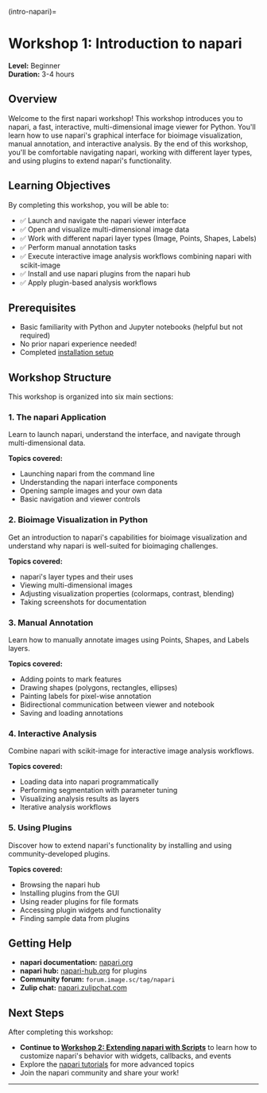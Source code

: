 (intro-napari)=

# Workshop 1: Introduction to napari

**Level:** Beginner  
**Duration:** 3-4 hours

## Overview

Welcome to the first napari workshop! This workshop introduces you to napari, a fast, interactive, multi-dimensional image viewer for Python. You'll learn how to use napari's graphical interface for bioimage visualization, manual annotation, and interactive analysis. By the end of this workshop, you'll be comfortable navigating napari, working with different layer types, and using plugins to extend napari's functionality.

## Learning Objectives

By completing this workshop, you will be able to:

- ✅ Launch and navigate the napari viewer interface
- ✅ Open and visualize multi-dimensional image data
- ✅ Work with different napari layer types (Image, Points, Shapes, Labels)
- ✅ Perform manual annotation tasks
- ✅ Execute interactive image analysis workflows combining napari with scikit-image
- ✅ Install and use napari plugins from the napari hub
- ✅ Apply plugin-based analysis workflows

## Prerequisites

- Basic familiarity with Python and Jupyter notebooks (helpful but not required)
- No prior napari experience needed!
- Completed [installation setup](../shared/installation.md)

## Workshop Structure

This workshop is organized into six main sections:

### 1. The napari Application
Learn to launch napari, understand the interface, and navigate through multi-dimensional data.

**Topics covered:**
- Launching napari from the command line
- Understanding the napari interface components
- Opening sample images and your own data
- Basic navigation and viewer controls

### 2. Bioimage Visualization in Python
Get an introduction to napari's capabilities for bioimage visualization and understand why napari is well-suited for bioimaging challenges.

**Topics covered:**
- napari's layer types and their uses
- Viewing multi-dimensional images
- Adjusting visualization properties (colormaps, contrast, blending)
- Taking screenshots for documentation

### 3. Manual Annotation
Learn how to manually annotate images using Points, Shapes, and Labels layers.

**Topics covered:**
- Adding points to mark features
- Drawing shapes (polygons, rectangles, ellipses)
- Painting labels for pixel-wise annotation
- Bidirectional communication between viewer and notebook
- Saving and loading annotations

### 4. Interactive Analysis
Combine napari with scikit-image for interactive image analysis workflows.

**Topics covered:**
- Loading data into napari programmatically
- Performing segmentation with parameter tuning
- Visualizing analysis results as layers
- Iterative analysis workflows

### 5. Using Plugins
Discover how to extend napari's functionality by installing and using community-developed plugins.

**Topics covered:**
- Browsing the napari hub
- Installing plugins from the GUI
- Using reader plugins for file formats
- Accessing plugin widgets and functionality
- Finding sample data from plugins

## Getting Help

- **napari documentation:** [napari.org](https://napari.org)
- **napari hub:** [napari-hub.org](https://napari-hub.org) for plugins
- **Community forum:** `forum.image.sc/tag/napari`
- **Zulip chat:** [napari.zulipchat.com](https://napari.zulipchat.com)

## Next Steps

After completing this workshop:

- **Continue to [Workshop 2: Extending napari with Scripts](../02-extend-napari/index.md)** to learn how to customize napari's behavior with widgets, callbacks, and events
- Explore the [napari tutorials](https://napari.org/stable/tutorials/index.html) for more advanced topics
- Join the napari community and share your work!

---

```{tableofcontents}
```
